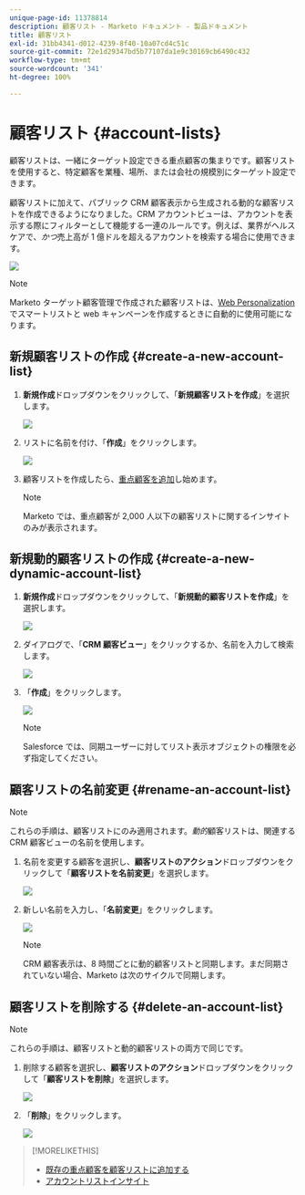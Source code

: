 ```yaml
---
unique-page-id: 11378814
description: 顧客リスト - Marketo ドキュメント - 製品ドキュメント
title: 顧客リスト
exl-id: 31bb4341-d012-4239-8f40-10a07cd4c51c
source-git-commit: 72e1d29347bd5b77107da1e9c30169cb6490c432
workflow-type: tm+mt
source-wordcount: '341'
ht-degree: 100%

---
```


# 顧客リスト {#account-lists}

顧客リストは、一緒にターゲット設定できる重点顧客の集まりです。顧客リストを使用すると、特定顧客を業種、場所、または会社の規模別にターゲット設定できます。

顧客リストに加えて、パブリック CRM 顧客表示から生成される動的な顧客リストを作成できるようになりました。CRM アカウントビューは、アカウントを表示する際にフィルターとして機能する一連のルールです。例えば、業界がヘルスケアで、*かつ*&#x200B;売上高が 1 億ドルを超えるアカウントを検索する場合に使用できます。

![](assets/one.png)

>[!NOTE]
>
>Marketo ターゲット顧客管理で作成された顧客リストは、[Web Personalization](/help/marketo/product-docs/web-personalization/using-web-segments/web-segments.md) でスマートリストと web キャンペーンを作成するときに自動的に使用可能になります。

## 新規顧客リストの作成 {#create-a-new-account-list}

1. **新規作成**&#x200B;ドロップダウンをクリックして、「**新規顧客リストを作成**」を選択します。

   ![](assets/1a.png)

1. リストに名前を付け、「**作成**」をクリックします。

   ![](assets/three-0.png)

1. 顧客リストを作成したら、[重点顧客を追加](/help/marketo/product-docs/target-account-management/target/named-accounts/add-an-existing-named-account-to-an-account-list.md)し始めます。

   >[!NOTE]
   >
   >Marketo では、重点顧客が 2,000 人以下の顧客リストに関するインサイトのみが表示されます。

## 新規動的顧客リストの作成 {#create-a-new-dynamic-account-list}

1. **新規作成**&#x200B;ドロップダウンをクリックして、「**新規動的顧客リストを作成**」を選択します。

   ![](assets/1.png)

1. ダイアログで、「**CRM 顧客ビュー**」をクリックするか、名前を入力して検索します。

   ![](assets/image2017-7-18-9-48-23.png)

1. 「**作成**」をクリックします。

   ![](assets/step4.jpg)

   >[!NOTE]
   >
   >Salesforce では、同期ユーザーに対してリスト表示オブジェクトの権限を必ず指定してください。

## 顧客リストの名前変更 {#rename-an-account-list}

>[!NOTE]
>
>これらの手順は、顧客リストにのみ適用されます。_動的_&#x200B;顧客リストは、関連する CRM 顧客ビューの名前を使用します。

1. 名前を変更する顧客を選択し、**顧客リストのアクション**&#x200B;ドロップダウンをクリックして「**顧客リストを名前変更**」を選択します。

   ![](assets/three.png)

1. 新しい名前を入力し、「**名前変更**」をクリックします。

   ![](assets/four.png)

   >[!NOTE]
   >
   >CRM 顧客表示は、8 時間ごとに動的顧客リストと同期します。まだ同期されていない場合、Marketo は次のサイクルで同期します。

## 顧客リストを削除する {#delete-an-account-list}

>[!NOTE]
>
>これらの手順は、顧客リストと動的顧客リストの両方で同じです。

1. 削除する顧客を選択し、**顧客リストのアクション**&#x200B;ドロップダウンをクリックして「**顧客リストを削除**」を選択します。

   ![](assets/five.png)

1. 「**削除**」をクリックします。

   ![](assets/six.png)

>[!MORELIKETHIS]
>
>* [既存の重点顧客を顧客リストに追加する](/help/marketo/product-docs/target-account-management/target/named-accounts/add-an-existing-named-account-to-an-account-list.md)
>* [アカウントリストインサイト](/help/marketo/product-docs/target-account-management/measure/account-list-insights.md)

